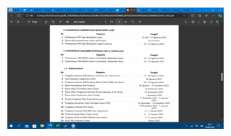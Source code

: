 ![alt text](https://github.com/rayhansitanggang/dataminingeas/blob/main/Screenshot%20(1164).png?raw=true)
